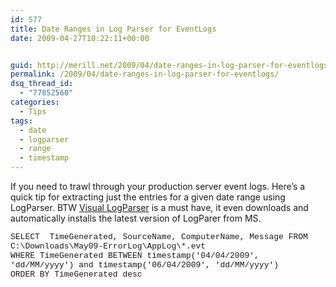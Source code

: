 ```yaml
---
id: 577
title: Date Ranges in Log Parser for EventLogs
date: 2009-04-27T10:22:11+00:00


guid: http://merill.net/2009/04/date-ranges-in-log-parser-for-eventlogs/
permalink: /2009/04/date-ranges-in-log-parser-for-eventlogs/
dsq_thread_id:
  - "77852560"
categories:
  - Tips
tags:
  - date
  - logparser
  - range
  - timestamp
---
```

<p>If you need to trawl through your production server event logs. Here’s a quick tip for extracting just the entries for a given date range using LogParser. BTW <a href="http://www.codeplex.com/visuallogparser">Visual LogParser</a> is a must have, it even downloads and automatically installs the latest version of LogParer from MS.</p>  <p><font size="2" face="Courier New">SELECT&#160; TimeGenerated, SourceName, ComputerName, Message FROM C:\Downloads\May09-ErrorLog\AppLog\*.evt      <br />WHERE TimeGenerated BETWEEN timestamp('04/04/2009', 'dd/MM/yyyy') and timestamp('06/04/2009', 'dd/MM/yyyy')      <br />ORDER BY TimeGenerated desc </font></p>
